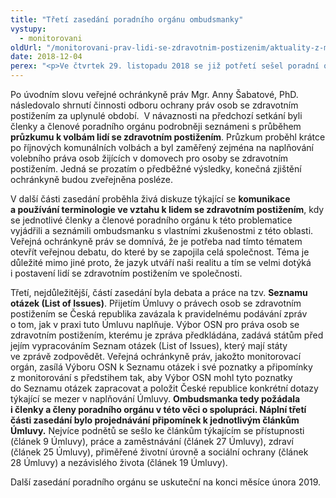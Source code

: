 ```yaml
---
title: "Třetí zasedání poradního orgánu ombudsmanky"
vystupy:
  - monitorovani
oldUrl: "/monitorovani-prav-lidi-se-zdravotnim-postizenim/aktuality-z-monitorovani/aktuality-z-monitorovani-2018/treti-zasedani-poradniho-organu-ombudsmanky/"
date: 2018-12-04
perex: "<p>Ve čtvrtek 29. listopadu 2018 se již potřetí sešel poradní orgán ombudsmanky pro oblast ochrany práv osob se zdravotním postižením.</p>"
---
```


<!-- imported from the old website -->

<p>Po úvodním slovu veřejné ochránkyně práv Mgr. Anny Šabatové, PhD. následovalo shrnutí činnosti odboru ochrany práv osob se zdravotním postižením za uplynulé období.  V návaznosti na předchozí setkání byli členky a členové poradního orgánu podrobněji seznámeni s průběhem <b>průzkumu k volbám lidí se zdravotním postižením</b>. Průzkum proběhl krátce po říjnových komunálních volbách a byl zaměřený zejména na naplňování volebního práva osob žijících v domovech pro osoby se zdravotním postižením. Jedná se prozatím o předběžné výsledky, konečná zjištění ochránkyně budou zveřejněna posléze.</p> <p>V další části zasedání proběhla živá diskuze týkající se <b>komunikace a používání terminologie ve vztahu k lidem se zdravotním postižením</b>, kdy se jednotlivé členky a členové poradního orgánu k této problematice vyjádřili a seznámili ombudsmanku s vlastními zkušenostmi z této oblasti. Veřejná ochránkyně práv se domnívá, že je potřeba nad tímto tématem otevřít veřejnou debatu, do které by se zapojila celá společnost. Téma je důležité mimo jiné proto, že jazyk utváří naši realitu a tím se velmi dotýká i postavení lidí se zdravotním postižením ve společnosti.</p> <p>Třetí, nejdůležitější, částí zasedání byla debata a práce na tzv. <b>Seznamu otázek (List of Issues)</b>. Přijetím Úmluvy o právech osob se zdravotním postižením se Česká republika zavázala k pravidelnému podávání zpráv o tom, jak v praxi tuto Úmluvu naplňuje. Výbor OSN pro práva osob se zdravotním postižením, kterému je zpráva předkládána, zadává státům před jejím vypracováním Seznam otázek (List of Issues), který mají státy ve zprávě zodpovědět. Veřejná ochránkyně práv, jakožto monitorovací orgán, zasílá Výboru OSN k Seznamu otázek i své poznatky a připomínky z monitorování s předstihem tak, aby Výbor OSN mohl tyto poznatky do Seznamu otázek zapracovat a položit České republice konkrétní dotazy týkající se mezer v naplňování Úmluvy. <b>Ombudsmanka tedy požádala i členky a členy poradního orgánu v této věci o spolupráci. Náplní třetí části zasedání bylo projednávání připomínek k jednotlivým článkům Úmluvy.</b> Nejvíce podnětů se sešlo ke článkům týkajícím se přístupnosti (článek 9 Úmluvy), práce a zaměstnávání (článek 27 Úmluvy), zdraví (článek 25 Úmluvy), přiměřené životní úrovně a sociální ochrany (článek 28 Úmluvy) a nezávislého života (článek 19 Úmluvy). </p><p> Další zasedání poradního orgánu se uskuteční na konci měsíce února 2019.</p>
